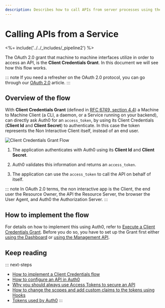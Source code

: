 ```yaml
---
description: Describes how to call APIs from server processes using the Client Credentials Grant.
---
```

# Calling APIs from a Service

<%= include('../../_includes/_pipeline2') %>

The OAuth 2.0 grant that machine to machine interfaces utilize in order to access an API, is the **Client Credentials Grant**. In this document we will see how this flow works.

::: note
If you need a refresher on the OAuth 2.0 protocol, you can go through our [OAuth 2.0](/protocols/oauth2) article.
:::

## Overview of the flow

With **Client Credentials Grant** (defined in [RFC 6749, section 4.4](https://tools.ietf.org/html/rfc6749#section-4.4)) a Machine to Machine Client (a CLI, a daemon, or a Service running on your backend), can directly ask Auth0 for an `access_token`, by using its Client Credentials (__Client Id__ and __Client Secret__) to authenticate. In this case the token represents the Non Interactive Client itself, instead of an end user.

![Client Credentials Grant Flow](/media/articles/api-auth/client-credentials-grant.png)

1. The application authenticates with Auth0 using its __Client Id__ and __Client Secret__.

1. Auth0 validates this information and returns an `access_token`.

1. The application can use the `access_token` to call the API on behalf of itself.

::: note
In OAuth 2.0 terms, the non interactive app is the Client, the end user the Resource Owner, the API the Resource Server, the browser the User Agent, and Auth0 the Authorization Server.
:::

## How to implement the flow

For details on how to implement this using Auth0, refer to [Execute a Client Credentials Grant](/api-auth/tutorials/client-credentials). Before you do so, you have to set up the Grant first either [using the Dashboard](/api-auth/config/using-the-auth0-dashboard) or [using the Management API](/api-auth/config/using-the-management-api).

## Keep reading

::: next-steps
- [How to implement a Client Credentials flow](/api-auth/tutorials/client-credentials)
- [How to configure an API in Auth0](/apis)
- [Why you should always use Access Tokens to secure an API](/api-auth/why-use-access-tokens-to-secure-apis)
- [How to change the scopes and add custom claims to the tokens using Hooks](/api-auth/tutorials/client-credentials/customize-with-hooks)
- [Tokens used by Auth0](/tokens)
:::
